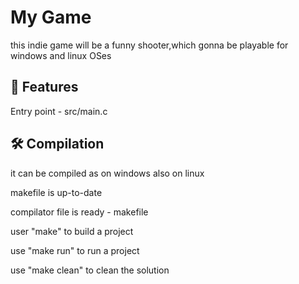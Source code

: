 # My Game

this indie game will be a funny shooter,which gonna be playable for windows and linux OSes


## 🚀 Features



Entry point - src/main.c




## 🛠️ Compilation


it can be compiled as on windows also on linux

makefile is up-to-date

compilator file is ready - makefile

user "make" to build a project

use "make run" to run a project

use "make clean" to clean the solution
